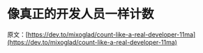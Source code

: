 # 像真正的开发人员一样计数

原文：[https://dev.to/mixoglad/count-like-a-real-developer-11ma](https://dev.to/mixoglad/count-like-a-real-developer-11ma)